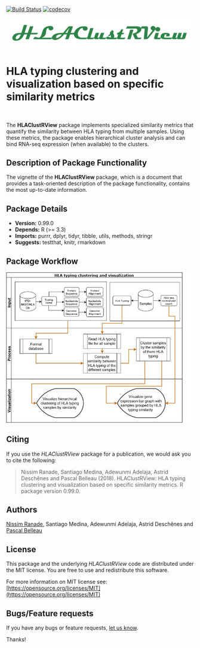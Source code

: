 [![Build Status](https://travis-ci.org/NCBI-Hackathons/HLAClustRView.svg?branch=master)](https://travis-ci.org/NCBI-Hackathons/HLAClustRView)
[![codecov](https://codecov.io/gh/NCBI-Hackathons/HLAClustRView/branch/master/graph/badge.svg)](https://codecov.io/gh/NCBI-Hackathons/HLAClustRView)


<p align="center">
<img src="/vignettes/HLAClustRViewLogo.png" alt=""/>
</p>

# HLA typing clustering and visualization based on specific similarity metrics #


<br>

The **HLAClustRView** package implements specialized similarity metrics that
quantify the similarity between HLA typing from multiple samples. Using 
these metrics, the package enables hierarchical cluster analysis and can 
bind RNA-seq expression (when available) to the clusters.

## Description of Package Functionality ##

The vignette of the **HLAClustRView** package, which is a document that 
provides a task-oriented description of the package functionality, contains the 
most up-to-date information.

## Package Details ##

* **Version:** 0.99.0
* **Depends:** R (>= 3.3)
* **Imports:** purrr, dplyr, tidyr, tibble, utils, methods, stringr
* **Suggests:** testthat, knitr, rmarkdown
    
## Package Workflow ##


<p align="center">
<img src="/vignettes/HLAdesign.jpg" alt=""/>
</>

## Citing ##

If you use the *HLAClustRView* package 
for a publication, we would ask you to cite the following:

> Nissim Ranade, Santiago Medina, Adewunmi Adelaja, Astrid Deschênes and Pascal Belleau (2018). HLAClustRView: HLA typing clustering and
  visualization based on specific similarity metrics. R package version 0.99.0.

## Authors ##

[Nissim Ranade](https://www.linkedin.com/in/nissim-ranade-4029b3b5 "Nissim Ranade"), Santiago Medina, Adewunmi Adelaja, Astrid Deschênes and 
[Pascal Belleau](http://ca.linkedin.com/in/pascalbelleau "Pascal Belleau")

## License ##

This package and the underlying *HLAClustRView* code are distributed under 
the MIT license. You are free to use and redistribute this software. 

For more information on MIT license see: [https://opensource.org/licenses/MIT](https://opensource.org/licenses/MIT)

## Bugs/Feature requests ##

If you have any bugs or feature requests, 
[let us know](https://github.com/NCBI-Hackathons/Integrating-HLA-typing-methods-and-RNA-seq/issues). 

Thanks!
